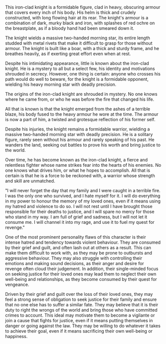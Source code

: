 This iron-clad knight is a formidable figure, clad in heavy, obscuring armour that covers every inch of his body. His helm is thick and crudely constructed, with long flowing hair at its rear. The knight's armour is a combination of dark, murky black and iron, with splashes of red ochre on the breastplate, as if a bloody hand had been smeared down it.

The knight wields a massive two-handed morning star, its entire length studded with metal rivets that make it difficult to grasp for those without armour. The knight is built like a boar, with a thick and sturdy frame, and he breathes heavily, as if exerting great effort even when at rest.

Despite his intimidating appearance, little is known about the iron-clad knight. He is a mystery to all but a select few, his identity and motivations shrouded in secrecy. However, one thing is certain: anyone who crosses his path would do well to beware, for the knight is a formidable opponent, wielding his heavy morning star with deadly precision.

The origins of the iron-clad knight are shrouded in mystery. No one knows where he came from, or who he was before the fire that changed his life.

All that is known is that the knight emerged from the ashes of a terrible blaze, his body fused to the heavy armour he wore at the time. The armour is now a part of him, a twisted and grotesque reflection of his former self.

Despite his injuries, the knight remains a formidable warrior, wielding a massive two-handed morning star with deadly precision. He is a solitary figure, rarely seen without his armour and rarely speaking of his past. He wanders the land, seeking out battles to prove his worth and bring justice to the world.

Over time, he has become known as the iron-clad knight, a fierce and relentless fighter whose name strikes fear into the hearts of his enemies. No one knows what drives him, or what he hopes to accomplish. All that is certain is that he is a force to be reckoned with, a warrior whose strength and skill are unmatched.


"I will never forget the day that my family and I were caught in a terrible fire. I was the only one who survived, and I hate myself for it. I will do everything in my power to honour the memory of my loved ones, even if it means using my hatred and violence to do so. I will not rest until I have brought those responsible for their deaths to justice, and I will spare no mercy for those who stand in my way. I am full of grief and sadness, but I will not let it consume me. I will channel it into my rage, and use it to fuel my quest for revenge."

One of the most prominent personality flaws of this character is their intense hatred and tendency towards violent behaviour. They are consumed by their grief and guilt, and often lash out at others as a result. This can make them difficult to work with, as they may be prone to outbursts and aggressive behaviour. They may also struggle with controlling their emotions and making sound decisions, as their anger and desire for revenge often cloud their judgement. In addition, their single-minded focus on seeking justice for their loved ones may lead them to neglect their own well-being and relationships, as they become consumed by their quest for vengeance.

Driven by their grief and guilt over the loss of their loved ones, they may feel a strong sense of obligation to seek justice for their family and ensure that no one else has to suffer a similar fate. They may believe that it is their duty to right the wrongs of the world and bring those who have committed crimes to account. This ideal may motivate them to become a vigilante or join a cause that fights for justice, even if it means putting themselves in danger or going against the law. They may be willing to do whatever it takes to achieve their goal, even if it means sacrificing their own well-being or happiness.